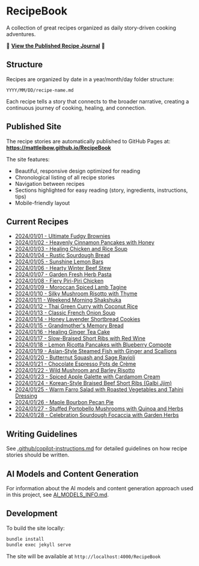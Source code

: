 # RecipeBook
A collection of great recipes organized as daily story-driven cooking adventures.

📖 **[View the Published Recipe Journal](https://mattleibow.github.io/RecipeBook)** 📖

## Structure

Recipes are organized by date in a year/month/day folder structure:
```
YYYY/MM/DD/recipe-name.md
```

Each recipe tells a story that connects to the broader narrative, creating a continuous journey of cooking, healing, and connection.

## Published Site

The recipe stories are automatically published to GitHub Pages at: **https://mattleibow.github.io/RecipeBook**

The site features:
- Beautiful, responsive design optimized for reading
- Chronological listing of all recipe stories
- Navigation between recipes
- Sections highlighted for easy reading (story, ingredients, instructions, tips)
- Mobile-friendly layout

## Current Recipes

- [2024/01/01 - Ultimate Fudgy Brownies](2024/01/01/fudgy-brownies.md)
- [2024/01/02 - Heavenly Cinnamon Pancakes with Honey](2024/01/02/cinnamon-pancakes.md)
- [2024/01/03 - Healing Chicken and Rice Soup](2024/01/03/healing-chicken-rice-soup.md)
- [2024/01/04 - Rustic Sourdough Bread](2024/01/04/rustic-sourdough-bread.md)
- [2024/01/05 - Sunshine Lemon Bars](2024/01/05/sunshine-lemon-bars.md)
- [2024/01/06 - Hearty Winter Beef Stew](2024/01/06/hearty-winter-beef-stew.md)
- [2024/01/07 - Garden Fresh Herb Pasta](2024/01/07/garden-fresh-herb-pasta.md)
- [2024/01/08 - Fiery Piri-Piri Chicken](2024/01/08/fiery-piri-piri-chicken.md)
- [2024/01/09 - Moroccan Spiced Lamb Tagine](2024/01/09/moroccan-spiced-lamb-tagine.md)
- [2024/01/10 - Silky Mushroom Risotto with Thyme](2024/01/10/silky-mushroom-risotto-thyme.md)
- [2024/01/11 - Weekend Morning Shakshuka](2024/01/11/weekend-morning-shakshuka.md)
- [2024/01/12 - Thai Green Curry with Coconut Rice](2024/01/12/thai-green-curry-coconut-rice.md)
- [2024/01/13 - Classic French Onion Soup](2024/01/13/classic-french-onion-soup.md)
- [2024/01/14 - Honey Lavender Shortbread Cookies](2024/01/14/honey-lavender-shortbread-cookies.md)
- [2024/01/15 - Grandmother's Memory Bread](2024/01/15/grandmothers-memory-bread.md)
- [2024/01/16 - Healing Ginger Tea Cake](2024/01/16/healing-ginger-tea-cake.md)
- [2024/01/17 - Slow-Braised Short Ribs with Red Wine](2024/01/17/slow-braised-short-ribs-red-wine.md)
- [2024/01/18 - Lemon Ricotta Pancakes with Blueberry Compote](2024/01/18/lemon-ricotta-pancakes-blueberry-compote.md)
- [2024/01/19 - Asian-Style Steamed Fish with Ginger and Scallions](2024/01/19/asian-steamed-fish-ginger-scallions.md)
- [2024/01/20 - Butternut Squash and Sage Ravioli](2024/01/20/butternut-squash-sage-ravioli.md)
- [2024/01/21 - Chocolate Espresso Pots de Crème](2024/01/21/chocolate-espresso-pots-de-creme.md)
- [2024/01/22 - Wild Mushroom and Barley Risotto](2024/01/22/wild-mushroom-barley-risotto.md)
- [2024/01/23 - Spiced Apple Galette with Cardamom Cream](2024/01/23/spiced-apple-galette-cardamom-cream.md)
- [2024/01/24 - Korean-Style Braised Beef Short Ribs (Galbi Jjim)](2024/01/24/korean-braised-beef-short-ribs-galbi-jjim.md)
- [2024/01/25 - Warm Farro Salad with Roasted Vegetables and Tahini Dressing](2024/01/25/warm-farro-salad-roasted-vegetables-tahini-dressing.md)
- [2024/01/26 - Maple Bourbon Pecan Pie](2024/01/26/maple-bourbon-pecan-pie.md)
- [2024/01/27 - Stuffed Portobello Mushrooms with Quinoa and Herbs](2024/01/27/stuffed-portobello-mushrooms-quinoa-herbs.md)
- [2024/01/28 - Celebration Sourdough Focaccia with Garden Herbs](2024/01/28/celebration-sourdough-focaccia-garden-herbs.md)

## Writing Guidelines

See [.github/copilot-instructions.md](.github/copilot-instructions.md) for detailed guidelines on how recipe stories should be written.

## AI Models and Content Generation

For information about the AI models and content generation approach used in this project, see [AI_MODELS_INFO.md](AI_MODELS_INFO.md).

## Development

To build the site locally:

```bash
bundle install
bundle exec jekyll serve
```

The site will be available at `http://localhost:4000/RecipeBook`
